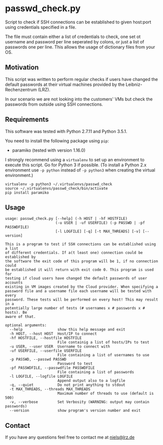 # passwd_check.py

Script to check if SSH connections can be established to given host:port using credentials specified in a file.

The file must contain either a list of credentials to check, one set ot username and password per line seperated by colons, or just a list of passwords one per line. This allows the usage of dictionary files from your OS.

## Motivation
This script was written to perform regular checks if users have changed the default passwords at their virtual machines provided by the Leibniz-Rechenzentrum (LRZ).

In our scenario we are not looking into the customers' VMs but check the passwords from outside using SSH connections.

## Requirements
This software was tested with Python 2.7.11 and Python 3.5.1.

You need to install the following package using `pip`:

* paramiko (tested with version 1.16.0)

I strongly recommend using a `virtualenv` to set up an environment to execute this script. Go for Python 3 if possible. (To install a Python 2.x environment use ```-p python``` instead of ```-p python3``` when creating the virtual environment.)

```
virtualenv -p python3 ~/.virtualenvs/passwd_check
source ~/.virtualenvs/passwd_check/bin/activate
pip install paramiko
```

## Usage
```
usage: passwd_check.py [--help] (-h HOST | -hf HOSTFILE)
                       (-u USER | -uf USERFILE) (-p PASSWD | -pf PASSWDFILE)
                       [-l LOGFILE] [-q] [-t MAX_THREADS] [-v] [--version]

This is a program to test if SSH connections can be established using a list
of different credentials. If a(t least one) connection could be established by
the software the exit code of this program will be 1, if no connection could
be established it will return with exit code 0. This program is used for
testing if cloud users have changed the default passwords of user accounts
existing in VM images created by the Cloud provider. When specifying a
password file and a username file each username will be tested with every
password. These tests will be performed on every host! This may result in a
potentially large number of tests (# usernames x # passwords x # hosts). Be
aware of that.

optional arguments:
  --help                show this help message and exit
  -h HOST, --host HOST  Host/IP to connect
  -hf HOSTFILE, --hostfile HOSTFILE
                        File containig a list of hosts/IPs to test
  -u USER, --user USER  Username to connect with
  -uf USERFILE, --userfile USERFILE
                        File containing a list of usernames to use
  -p PASSWD, --passwd PASSWD
                        Password to test
  -pf PASSWDFILE, --passwdfile PASSWDFILE
                        File containing a list of passwords
  -l LOGFILE, --logfile LOGFILE
                        Append output also to a logfile
  -q, --quiet           Do not print anything to stdout
  -t MAX_THREADS, --threads MAX_THREADS
                        Maximum number of threads to use (default is 500)
  -v, --verbose         Set Verbosity (WARNING: output may contain passwords)
  --version             show program's version number and exit
```

## Contact
If you have any questions feel free to contact me at <niels@lrz.de>
